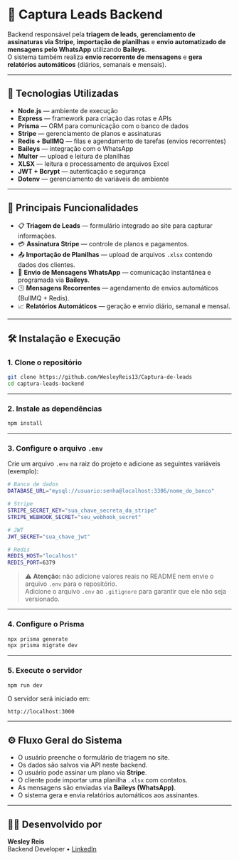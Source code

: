 # 🧩 Captura Leads Backend

Backend responsável pela **triagem de leads**, **gerenciamento de assinaturas via Stripe**, **importação de planilhas** e **envio automatizado de mensagens pelo WhatsApp** utilizando **Baileys**.  
O sistema também realiza **envio recorrente de mensagens** e **gera relatórios automáticos** (diários, semanais e mensais).

---

## 🚀 Tecnologias Utilizadas

- **Node.js** — ambiente de execução  
- **Express** — framework para criação das rotas e APIs  
- **Prisma** — ORM para comunicação com o banco de dados  
- **Stripe** — gerenciamento de planos e assinaturas  
- **Redis + BullMQ** — filas e agendamento de tarefas (envios recorrentes)  
- **Baileys** — integração com o WhatsApp  
- **Multer** — upload e leitura de planilhas  
- **XLSX** — leitura e processamento de arquivos Excel  
- **JWT + Bcrypt** — autenticação e segurança  
- **Dotenv** — gerenciamento de variáveis de ambiente  

---

## 🧠 Principais Funcionalidades

- 📋 **Triagem de Leads** — formulário integrado ao site para capturar informações.  
- 💳 **Assinatura Stripe** — controle de planos e pagamentos.  
- 📤 **Importação de Planilhas** — upload de arquivos `.xlsx` contendo dados dos clientes.  
- 💬 **Envio de Mensagens WhatsApp** — comunicação instantânea e programada via **Baileys**.  
- 🕒 **Mensagens Recorrentes** — agendamento de envios automáticos (BullMQ + Redis).  
- 📈 **Relatórios Automáticos** — geração e envio diário, semanal e mensal.  

---

## 🛠️ Instalação e Execução

### 1. Clone o repositório
```bash
git clone https://github.com/WesleyReis13/Captura-de-leads
cd captura-leads-backend
```

---

### 2. Instale as dependências
```bash
npm install
```

---

### 3. Configure o arquivo `.env`
Crie um arquivo `.env` na raiz do projeto e adicione as seguintes variáveis (exemplo):

```bash
# Banco de dados
DATABASE_URL="mysql://usuario:senha@localhost:3306/nome_do_banco"

# Stripe
STRIPE_SECRET_KEY="sua_chave_secreta_da_stripe"
STRIPE_WEBHOOK_SECRET="seu_webhook_secret"

# JWT
JWT_SECRET="sua_chave_jwt"

# Redis
REDIS_HOST="localhost"
REDIS_PORT=6379
```

> ⚠️ **Atenção:** não adicione valores reais no README nem envie o arquivo `.env` para o repositório.  
> Adicione o arquivo `.env` ao `.gitignore` para garantir que ele não seja versionado.

---

### 4. Configure o Prisma
```bash
npx prisma generate
npx prisma migrate dev
```

---

### 5. Execute o servidor
```bash
npm run dev
```

O servidor será iniciado em:
```
http://localhost:3000
```

---

## ⚙️ Fluxo Geral do Sistema

- O usuário preenche o formulário de triagem no site.  
- Os dados são salvos via API neste backend.  
- O usuário pode assinar um plano via **Stripe**.  
- O cliente pode importar uma planilha `.xlsx` com contatos.  
- As mensagens são enviadas via **Baileys (WhatsApp)**.  
- O sistema gera e envia relatórios automáticos aos assinantes.

---

## 👨‍💻 Desenvolvido por  
**Wesley Reis**  
Backend Developer • [LinkedIn](https://www.linkedin.com/in/wesleysnipeslopes/)
